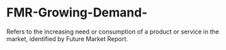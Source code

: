 # FMR-Growing-Demand-
Refers to the increasing need or consumption of a product or service in the market, identified by Future Market Report.

